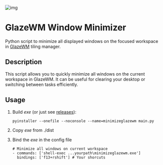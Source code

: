 ![img](https://github.com/glzr-io/glazewm/raw/main/resources/assets/logo.svg)

# GlazeWM Window Minimizer

Python script to minimize all displayed windows on the focused workspace in [GlazeWM](https://github.com/glzr-io/glazewm) tiling manager.

## Description
This script allows you to quickly minimize all windows on the current workspace in GlazeWM. It can be useful for clearing your desktop or switching between tasks efficiently.

## Usage
1. Build *exe* (or just see [releases](https://github.com/Pacan4ik/MinimizeAllGlazeWM/releases)):

   ```(shell)
   pyinstaller --onefile --noconsole --name=minimizeglazewm main.py
   ```

2. Copy *exe* from ./dist
3. Bind the *exe* in the config file
   ```(yaml)  
   # Minimize all windows on current workspace
   - commands: ['shell-exec ...yourpath\minimizeglazewm.exe']
     bindings: ['f13+rshift'] # Your shorcuts
   ```
